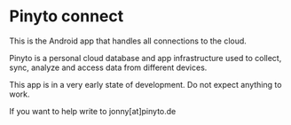 Pinyto connect
=============

This is the Android app that handles all connections to the cloud. 

Pinyto is a personal cloud database and app infrastructure used to collect, sync, analyze and 
access data from different devices.

This app is in a very early state of development. Do not expect anything to work.

If you want to help write to jonny[at]pinyto.de
